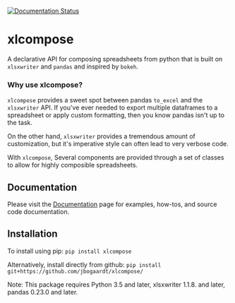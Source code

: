 [![Documentation Status](https://readthedocs.org/projects/xlcompose/badge/?version=master)](http://xlcompose.readthedocs.io/en/latest/?badge=master)

# xlcompose
A declarative API for composing spreadsheets from python that is built on
`xlsxwriter` and `pandas` and inspired by `bokeh`.

### Why use xlcompose?
`xlcompose` provides a sweet spot between pandas `to_excel` and the `xlsxwriter`
API.  If you've ever needed to export multiple dataframes to a spreadsheet
or apply custom formatting, then you know pandas isn't up to the task.

On the other hand, `xlsxwriter` provides a tremendous amount of customization,
but it's imperative style can often lead to very verbose code.

With `xlcompose`, Several components are provided
through a set of classes to allow for highly composible spreadsheets.

## Documentation
Please visit the [Documentation](https://xlcompose.readthedocs.io/en/latest/) page for examples, how-tos, and source
code documentation.

## Installation
To install using pip:
`pip install xlcompose`

Alternatively, install directly from github:
`pip install git+https://github.com/jbogaardt/xlcompose/`

Note: This package requires Python 3.5 and later, xlsxwriter 1.1.8. and later,
pandas 0.23.0 and later.
